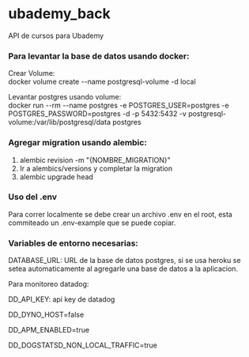 # ubademy_back
API de cursos para Ubademy

### Para levantar la base de datos usando docker:

Crear Volume: \
docker volume create --name postgresql-volume -d local

Levantar postgres usando volume: \
docker run --rm --name postgres -e POSTGRES_USER=postgres -e POSTGRES_PASSWORD=postgres -d -p 5432:5432 -v postgresql-volume:/var/lib/postgresql/data postgres

### Agregar migration usando alembic:

1. alembic revision -m "{NOMBRE_MIGRATION}"
2. Ir a alembics/versions y completar la migration
3. alembic upgrade head

### Uso del .env
Para correr localmente se debe crear un archivo .env en el root, esta commiteado un .env-example que se puede copiar.

### Variables de entorno necesarias:

DATABASE_URL: URL de la base de datos postgres, si se usa heroku se setea automaticamente al agregarle una base de datos a la aplicacion.

Para monitoreo datadog:

DD_API_KEY: api key de datadog

DD_DYNO_HOST=false

DD_APM_ENABLED=true

DD_DOGSTATSD_NON_LOCAL_TRAFFIC=true